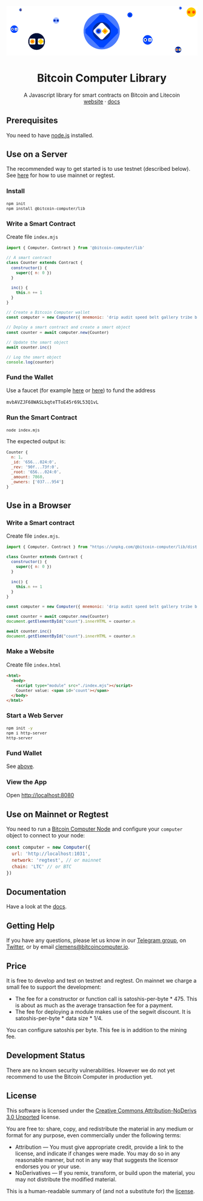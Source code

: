 <div align="center">
  <img src="./imgs/bitcoin-computer-lib@1x.png" alt="bitcoin-computer-logo" border="0" style="max-height: 180px"/>
  <h1>Bitcoin Computer Library</h1>
  <p>
    A Javascript library for smart contracts on Bitcoin and Litecoin<br />
    <a href="http://bitcoincomputer.io/">website</a> &#183; <a href="http://docs.bitcoincomputer.io/">docs</a>
  </p>
</div>

## Prerequisites

You need to have [node.js](https://nodejs.org/en/) installed.

## Use on a Server

The recommended way to get started is to use testnet (described below). See [here](#use-on-mainnet-or-regtest) for how to use mainnet or regtest.

### Install

<font size=1>

```bash
npm init
npm install @bitcoin-computer/lib
```

</font>

### Write a Smart Contract

Create file `index.mjs`

<font size=1>

```js
import { Computer, Contract } from '@bitcoin-computer/lib'

// A smart contract
class Counter extends Contract {
  constructor() {
    super({ n: 0 })
  }

  inc() {
    this.n += 1
  }
}

// Create a Bitcoin Computer wallet
const computer = new Computer({ mnemonic: 'drip audit speed belt gallery tribe bus poet used scrub view spike' })

// Deploy a smart contract and create a smart object
const counter = await computer.new(Counter)

// Update the smart object
await counter.inc()

// Log the smart object
console.log(counter)
```

</font>

### Fund the Wallet

Use a faucet (for example [here](https://testnet.help/en/ltcfaucet/testnet) or [here](https://litecointf.salmen.website/)) to fund the address

```
mvbAVZJF68WASLbqteTToE45r69L53Q1vL
```

### Run the Smart Contract

<font size=1>

```bash
node index.mjs
```

</font>

The expected output is:

<font size=1>

```js
Counter {
  n: 1,
  _id: '656...024:0',
  _rev: '90f...73f:0',
  _root: '656...024:0',
  _amount: 7860,
  _owners: ['037...954']
}
```

</font>

## Use in a Browser

### Write a Smart contract

Create file `index.mjs`.

<font size=1>

```js
import { Computer, Contract } from "https://unpkg.com/@bitcoin-computer/lib/dist/bc-lib.browser.min.mjs";

class Counter extends Contract {
  constructor() {
    super({ n: 0 })
  }

  inc() {
    this.n += 1
  }
}

const computer = new Computer({ mnemonic: 'drip audit speed belt gallery tribe bus poet used scrub view spike' })

const counter = await computer.new(Counter)
document.getElementById("count").innerHTML = counter.n

await counter.inc()
document.getElementById("count").innerHTML = counter.n
```

</font>

### Make a Website

Create file `index.html`

<font size=1>

```html
<html>
  <body>
    <script type="module" src="./index.mjs"></script>
    Counter value: <span id='count'></span>
  </body>
</html>
```

</font>

### Start a Web Server

<font size=1>

```bash
npm init -y
npm i http-server
http-server
```

</font>

### Fund Wallet

See [above](#fund-the-wallet).

### View the App

Open [http://localhost:8080](http://localhost:8080)

## Use on Mainnet or Regtest

You need to run a [Bitcoin Computer Node](https://github.com/bitcoin-computer/monorepo/tree/main/packages/node) and configure your `computer` object to connect to your node:

```js
const computer = new Computer({
  url: 'http://localhost:1031',
  network: 'regtest', // or mainnet
  chain: 'LTC' // or BTC
})
```

## Documentation

Have a look at the [docs](https://docs.bitcoincomputer.io/).

## Getting Help

If you have any questions, please let us know in our <a href="https://t.me/thebitcoincomputer" target="_blank">Telegram group</a>, on <a href="https://twitter.com/TheBitcoinToken" target="_blank">Twitter</a>, or by email clemens@bitcoincomputer.io.

## Price

It is free to develop and test on testnet and regtest. On mainnet we charge a small fee to support the development:
* The fee for a constructor or function call is satoshis-per-byte * 475. This is about as much as the average transaction fee for a payment.
* The fee for deploying a module makes use of the segwit discount. It is satoshis-per-byte * data size * 1/4.

You can configure satoshis per byte. This fee is in addition to the mining fee.

## Development Status

There are no known security vulnerabilities. However we do not yet recommend to use the Bitcoin Computer in production yet.

## License

This software is licensed under the [Creative Commons Attribution-NoDerivs 3.0 Unported](https://creativecommons.org/licenses/by-nd/3.0/) license.

You are free to: share, copy, and redistribute the material in any medium or format for any purpose, even commercially under the following terms:

- Attribution — You must give appropriate credit, provide a link to the license, and indicate if changes were made. You may do so in any reasonable manner, but not in any way that suggests the licensor endorses you or your use.
- NoDerivatives — If you remix, transform, or build upon the material, you may not distribute the modified material.

This is a human-readable summary of (and not a substitute for) the [license](https://creativecommons.org/licenses/by-nd/3.0/legalcode).
